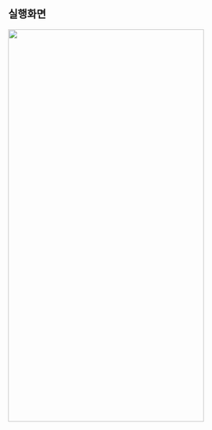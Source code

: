 ## 실행화면

<img src="https://user-images.githubusercontent.com/62470991/179537372-6b84ede4-2a62-407d-8c10-ffb32329b9e1.png" width="400" height="800"/>